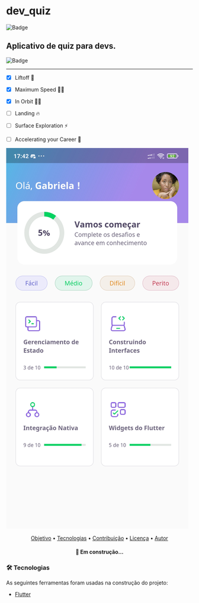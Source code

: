 # dev_quiz
![Badge](https://img.shields.io/badge/App-Flutter-%095292c1?style=for-the-badge&logo=flutter)
## Aplicativo de quiz para devs.
![Badge](https://img.shields.io/apm/l/dev)

***
- [x] Liftoff 💪
- [x] Maximum Speed 🏃‍♂️
- [x] In Orbit 👨‍🚀
- [ ] Landing 🔥
- [ ] Surface Exploration ⚡
- [ ] Accelerating your Career 🚀

 
![ImageAppp](https://github.com/CledilsonWisp/dev_quiz/blob/main/imageapp.jpg)

<p align="center">
 <a href="#objetivo">Objetivo</a> •
 <a href="#tecnologias">Tecnologias</a> • 
 <a href="#contribuicao">Contribuição</a> • 
 <a href="#licenc-a">Licença</a> • 
 <a href="#autor">Autor</a>
</p>

<h4 align="center"> 
	🚀 Em construção...
</h4>

### 🛠 Tecnologias

As seguintes ferramentas foram usadas na construção do projeto:

- [Flutter](https://flutter.dev/)

 